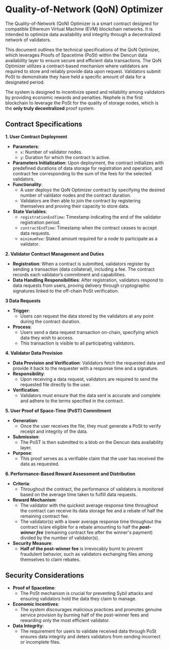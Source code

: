 # Quality-of-Network (QoN) Optimizer

The Quality-of-Network (QoN) Optimizer is a smart contract designed for compatible Ethereum Virtual Machine (EVM) blockchain networks. It is intended to optimize data availability and integrity through a decentralized network of validators.

This document outlines the technical specifications of the QoN Optimizer, which leverages Proofs of Spacetime (PoSt) within the Dencun data availability layer to ensure secure and efficient data transactions. The QoN Optimizer utilizes a contract-based mechanism where validators are required to store and reliably provide data upon request. Validators submit PoSt to demonstrate they have held a specific amount of data for a designated period.

The system is designed to incentivize speed and reliability among validators by providing economic rewards and penalties. Nephele is the first blockchain to leverage the PoSt for the quality of storage nodes, which is the **only truly decentralized** proof system.

## Contract Specifications

**1. User Contract Deployment**

* **Parameters**:
  * `x`: Number of validator nodes.
  * `y`: Duration for which the contract is active.
* **Parameters Initialization**: Upon deployment, the contract initializes with predefined durations of data storage for registration and operation, and contract fee corresponding to the sum of the fees for the selected validators.
* **Functionality**:
  * A user deploys the QoN Optimizer contract by specifying the desired number of validator nodes and the contract duration.
  * Validators are then able to join the contract by registering themselves and proving their capacity to store data.
* **State Variables**:
  * `registrationEndTime`: Timestamp indicating the end of the validator registration period.
  * `contractEndTime`: Timestamp when the contract ceases to accept data requests.
  * `minimumFee`: Staked amount required for a node to participate as a validator.

**2. Validator Contract Management and Duties**

* **Registration**: When a contract is submitted, validators register by sending a transaction (data collateral), including a fee. The contract records each validator’s commitment and capabilities.
* **Data Handling Responsibilities**: After registration, validators respond to data requests from users, proving delivery through cryptographic signatures linked to the off-chain PoSt verification.

**3 Data Requests**

* **Trigger**:
  * Users can request the data stored by the validators at any point during the contract duration.
* **Process**:
  * Users send a data request transaction on-chain, specifying which data they wish to access.
  * This transaction is visible to all participating validators.

**4. Validator Data Provision**

* **Data Provision and Verification**: Validators fetch the requested data and provide it back to the requester with a response time and a signature.
* **Responsibility**:
  * Upon receiving a data request, validators are required to send the requested file directly to the user.
* **Verification**:
  * Validators must ensure that the data sent is accurate and complete and adhere to the terms specified in the contract.

**5. User Proof of Space-Time (PoST) Commitment**

* **Generation**:
  * Once the user receives the file, they must generate a PoSt to verify receipt and integrity of the data.
* **Submission**:
  * The PoST is then submitted to a blob on the Dencun data availability layer.
* **Purpose**:
  * This proof serves as a verifiable claim that the user has received the data as requested.

**6. Performance-Based Reward Assessment and Distribution**

* **Criteria**:
  * Throughout the contract, the performance of validators is monitored based on the average time taken to fulfill data requests.
* **Reward Mechanism**:
  * The validator with the quickest average response time throughout the contract can receive its data storage fee and a rebate of half the remaining contract fee.
  * The validator(s) with a lower average response time throughout the contract is/are eligible for a rebate amounting to half the _**post-winner fee**_ (remaining contract fee after the winner's payment) divided by the number of validator(s).
* **Security Measure**:
  * **Half of the post-winner fee** is irrevocably burnt to prevent fraudulent behavior, such as validators exchanging files among themselves to claim rebates.

## Security Considerations

* **Proof of Spacetime**:
  * The PoSt mechanism is crucial for preventing Sybil attacks and ensuring validators hold the data they claim to manage.
* **Economic Incentives**:
  * The system discourages malicious practices and promotes genuine service provision by burning half of the post-winner fees and rewarding only the most efficient validator.
* **Data Integrity**:
  * The requirement for users to validate received data through PoSt ensures data integrity and deters validators from sending incorrect or incomplete files.
